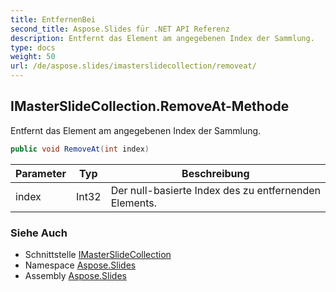 ```yaml
---
title: EntfernenBei
second_title: Aspose.Slides für .NET API Referenz
description: Entfernt das Element am angegebenen Index der Sammlung.
type: docs
weight: 50
url: /de/aspose.slides/imasterslidecollection/removeat/
---
```


## IMasterSlideCollection.RemoveAt-Methode

Entfernt das Element am angegebenen Index der Sammlung.

```csharp
public void RemoveAt(int index)
```

| Parameter | Typ | Beschreibung |
| --- | --- | --- |
| index | Int32 | Der null-basierte Index des zu entfernenden Elements. |

### Siehe Auch

* Schnittstelle [IMasterSlideCollection](../../imasterslidecollection)
* Namespace [Aspose.Slides](../../imasterslidecollection)
* Assembly [Aspose.Slides](../../../)

<!-- DO NOT EDIT: generiert von xmldocmd für Aspose.Slides.dll -->